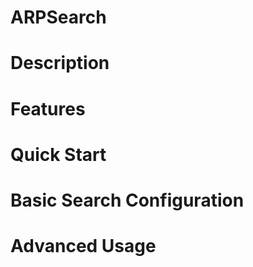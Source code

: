 # ARPSearch

# Description

# Features

# Quick Start

# Basic Search Configuration

# Advanced Usage
